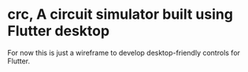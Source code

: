 # crc, A circuit simulator built using Flutter desktop

For now this is just a wireframe to develop desktop-friendly controls for Flutter.
